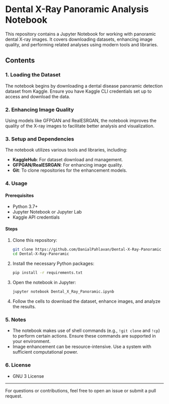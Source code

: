 # Dental X-Ray Panoramic Analysis Notebook

This repository contains a Jupyter Notebook for working with panoramic dental X-ray images. It covers downloading datasets, enhancing image quality, and performing related analyses using modern tools and libraries.

## Contents

### 1. Loading the Dataset
The notebook begins by downloading a dental disease panoramic detection dataset from Kaggle. Ensure you have Kaggle CLI credentials set up to access and download the data.

### 2. Enhancing Image Quality
Using models like GFPGAN and RealESRGAN, the notebook improves the quality of the X-ray images to facilitate better analysis and visualization.

### 3. Setup and Dependencies
The notebook utilizes various tools and libraries, including:
- **KaggleHub**: For dataset download and management.
- **GFPGAN/RealESRGAN**: For enhancing image quality.
- **Git**: To clone repositories for the enhancement models.

### 4. Usage

#### Prerequisites
- Python 3.7+
- Jupyter Notebook or Jupyter Lab
- Kaggle API credentials

#### Steps
1. Clone this repository:
   ```bash
   git clone https://github.com/DanialPahlavan/Dental-X-Ray-Panoramic
   cd Dental-X-Ray-Panoramic
   ```
2. Install the necessary Python packages:
   ```bash
   pip install -r requirements.txt
   ```
3. Open the notebook in Jupyter:
   ```bash
   jupyter notebook Dental_X_Ray_Panoramic.ipynb
   ```
4. Follow the cells to download the dataset, enhance images, and analyze the results.

### 5. Notes
- The notebook makes use of shell commands (e.g., `!git clone` and `!cp`) to perform certain actions. Ensure these commands are supported in your environment.
- Image enhancement can be resource-intensive. Use a system with sufficient computational power.

### 6. License
- GNU 3 License
---

For questions or contributions, feel free to open an issue or submit a pull request.

